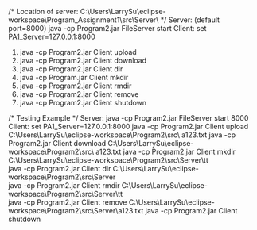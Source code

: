 /* Location of server: C:\Users\LarrySu\eclipse-workspace\Program_Assignment1\src\Server\ */
Server:
(default port=8000)
java -cp  Program2.jar FileServer start <port number> <new directory for server>
Client:	
set PA1_Server=127.0.0.1:8000
1. java -cp Program2.jar Client upload <ClientPath> <filename for upload>
2. java -cp Program2.jar Client download <ClientPath> <filename for download>
3. java -cp Program2.jar Client dir <ServerPath of file> 
4. java -cp Program.jar Client mkdir <new directory in the server directory>
5. java -cp Program2.jar Client rmdir <removing directory in the server directory>
6. java -cp Program2.jar Client remove <directory for removing existing file on server>
7. java -cp Program2.jar Client shutdown 

/*  Testing Example    */
Server:
java -cp Program2.jar FileServer start 8000 
Client:
set PA1_Server=127.0.0.1:8000
java -cp Program2.jar Client upload C:\Users\LarrySu\eclipse-workspace\Program2\src\ a123.txt
java -cp Program2.jar Client download C:\Users\LarrySu\eclipse-workspace\Program2\src\ a123.txt
java -cp Program2.jar Client mkdir C:\Users\LarrySu\eclipse-workspace\Program2\src\Server\tt\
java -cp Program2.jar Client dir C:\Users\LarrySu\eclipse-workspace\Program2\src\Server\
java -cp Program2.jar Client rmdir C:\Users\LarrySu\eclipse-workspace\Program2\src\Server\tt\
java -cp Program2.jar Client remove C:\Users\LarrySu\eclipse-workspace\Program2\src\Server\a123.txt
java -cp Program2.jar Client shutdown  


